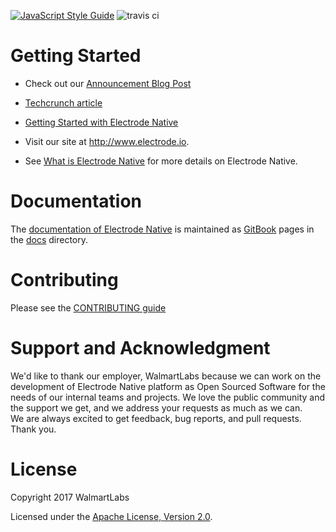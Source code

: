 [![JavaScript Style Guide](https://img.shields.io/badge/code_style-standard-brightgreen.svg)](https://standardjs.com)
![travis ci](https://travis-ci.org/electrode-io/electrode-native.svg?branch=master)

# Getting Started

-   Check out our [Announcement Blog Post]

-   [Techcrunch article]

-   [Getting Started with Electrode Native]

-   Visit our site at <http://www.electrode.io>.

-   See [What is Electrode Native] for more details on Electrode Native.

# Documentation

The [documentation of Electrode Native] is maintained as [GitBook] pages in the [docs](/docs) directory.  

# Contributing

Please see the [CONTRIBUTING guide](docs/overview/contributing.md)

# Support and Acknowledgment

We'd like to thank our employer, WalmartLabs because we can work on the development of Electrode Native platform as Open Sourced Software for the needs of our internal teams and projects. 
We love the public community and the support we get, and we address your requests as much as we can.  
We are always excited to get feedback, bug reports, and pull requests.  
Thank you.

# License

Copyright 2017 WalmartLabs

Licensed under the [Apache License, Version 2.0].

[Techcrunch article]: https://techcrunch.com/2017/09/29/walmart-labs-open-sources-its-tool-for-bringing-react-native-to-existing-mobile-apps/?ncid=mobilenavtrend

[Announcement Blog Post]: https://medium.com/walmartlabs/electrode-native-the-platform-for-integrating-react-native-into-your-apps-129cbabda7b8

[documentation of electrode native]: https://electrode.gitbooks.io/electrode-native/

[Getting Started with Electrode Native]: https://electrode.gitbooks.io/electrode-native/content/getting-started/getting-started.html

[apache license, version 2.0]: https://www.apache.org/licenses/LICENSE-2.0

[gitbook]: https://www.gitbook.com/

[what is electrode native]: https://electrode.gitbooks.io/electrode-native/overview/what-is-ern.html
